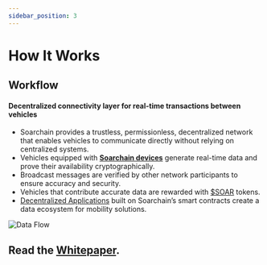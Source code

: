 ```yaml
---
sidebar_position: 3
---
```


# How It Works

## Workflow
#### Decentralized connectivity layer for real-time transactions between vehicles
- Soarchain provides a trustless, permissionless, decentralized network that enables vehicles to communicate directly without relying on centralized systems.
- Vehicles equipped with **[Soarchain devices](https://www.soarchain.com/devices)** generate real-time data and prove their availability cryptographically.
- Broadcast messages are verified by other network participants to ensure accuracy and security.
- Vehicles that contribute accurate data are rewarded with [$SOAR](/category/soar-token) tokens.
- [Decentralized Applications](https://www.soarchain.com/application-ecosystem) built on Soarchain’s smart contracts create a data ecosystem for mobility solutions.

![Data Flow](/img/architecture.png)

## Read the [Whitepaper](/introduction/whitepaper).

